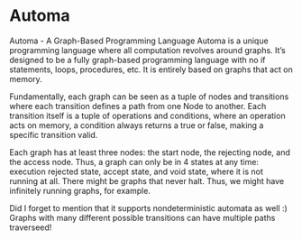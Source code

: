 # Automa
Automa - A Graph-Based Programming Language
Automa is a unique programming language where all computation revolves around graphs. It’s designed to be a fully graph-based programming language with no if statements, loops, procedures, etc. It is entirely based on graphs that act on memory. 

Fundamentally, each graph can be seen as a tuple of nodes and transitions where each transition defines a path from one Node to another. Each transition itself is a tuple of 
operations and conditions, where an operation acts on memory, a condition always returns a true or false, making a specific transition valid. 

Each graph has at least three nodes: the start node, the rejecting node, and the access node. Thus, a graph can only be in 4 states at any time: execution rejected state, accept state, and void state, where it is not running at all. There might be graphs that never halt. Thus, we might have infinitely running graphs, for example. 

Did I forget to mention that it supports nondeterministic automata as well :) Graphs with many different possible transitions can have multiple paths traverseed!



